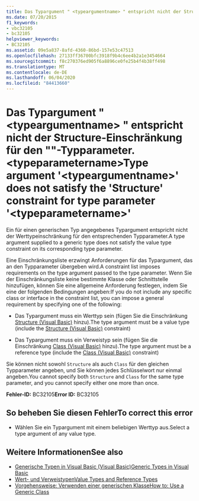 ```yaml
---
title: Das Typargument " <typeargumentname> " entspricht nicht der Structure-Einschränkung für den ""-Typparameter. <typeparametername>
ms.date: 07/20/2015
f1_keywords:
- vbc32105
- bc32105
helpviewer_keywords:
- BC32105
ms.assetid: 09e5a837-8afd-4360-86bd-157e53c47513
ms.openlocfilehash: 27133ff36700bfc3918f9b4c6ee4b2a1e3454664
ms.sourcegitcommit: f8c270376ed905f6a8896ce0fe25b4f4b38ff498
ms.translationtype: MT
ms.contentlocale: de-DE
ms.lasthandoff: 06/04/2020
ms.locfileid: "84413660"
---
```

# <a name="type-argument-typeargumentname-does-not-satisfy-the-structure-constraint-for-type-parameter-typeparametername"></a><span data-ttu-id="8a182-102">Das Typargument " \<typeargumentname> " entspricht nicht der Structure-Einschränkung für den ""-Typparameter. \<typeparametername></span><span class="sxs-lookup"><span data-stu-id="8a182-102">Type argument '\<typeargumentname>' does not satisfy the 'Structure' constraint for type parameter '\<typeparametername>'</span></span>
<span data-ttu-id="8a182-103">Ein für einen generischen Typ angegebenes Typargument entspricht nicht der Werttypeinschränkung für den entsprechenden Typparameter.</span><span class="sxs-lookup"><span data-stu-id="8a182-103">A type argument supplied to a generic type does not satisfy the value type constraint on its corresponding type parameter.</span></span>  
  
 <span data-ttu-id="8a182-104">Eine Einschränkungsliste erzwingt Anforderungen für das Typargument, das an den Typparameter übergeben wird.</span><span class="sxs-lookup"><span data-stu-id="8a182-104">A constraint list imposes requirements on the type argument passed to the type parameter.</span></span> <span data-ttu-id="8a182-105">Wenn Sie der Einschränkungsliste keine bestimmte Klasse oder Schnittstelle hinzufügen, können Sie eine allgemeine Anforderung festlegen, indem Sie eine der folgenden Bedingungen angeben:</span><span class="sxs-lookup"><span data-stu-id="8a182-105">If you do not include any specific class or interface in the constraint list, you can impose a general requirement by specifying one of the following:</span></span>  
  
- <span data-ttu-id="8a182-106">Das Typargument muss ein Werttyp sein (fügen Sie die Einschränkung [Structure (Visual Basic)](../language-reference/statements/structure-statement.md) hinzu).</span><span class="sxs-lookup"><span data-stu-id="8a182-106">The type argument must be a value type (include the [Structure (Visual Basic)](../language-reference/statements/structure-statement.md) constraint)</span></span>  
  
- <span data-ttu-id="8a182-107">Das Typargument muss ein Verweistyp sein (fügen Sie die Einschränkung [Class (Visual Basic)](../language-reference/statements/class-statement.md) hinzu).</span><span class="sxs-lookup"><span data-stu-id="8a182-107">The type argument must be a reference type (include the [Class (Visual Basic)](../language-reference/statements/class-statement.md) constraint)</span></span>  
  
 <span data-ttu-id="8a182-108">Sie können nicht sowohl `Structure` als auch `Class` für den gleichen Typparameter angeben, und Sie können jedes Schlüsselwort nur einmal angeben.</span><span class="sxs-lookup"><span data-stu-id="8a182-108">You cannot specify both `Structure` and `Class` for the same type parameter, and you cannot specify either one more than once.</span></span>  
  
 <span data-ttu-id="8a182-109">**Fehler-ID:** BC32105</span><span class="sxs-lookup"><span data-stu-id="8a182-109">**Error ID:** BC32105</span></span>  
  
## <a name="to-correct-this-error"></a><span data-ttu-id="8a182-110">So beheben Sie diesen Fehler</span><span class="sxs-lookup"><span data-stu-id="8a182-110">To correct this error</span></span>  
  
- <span data-ttu-id="8a182-111">Wählen Sie ein Typargument mit einem beliebigen Werttyp aus.</span><span class="sxs-lookup"><span data-stu-id="8a182-111">Select a type argument of any value type.</span></span>  
  
## <a name="see-also"></a><span data-ttu-id="8a182-112">Weitere Informationen</span><span class="sxs-lookup"><span data-stu-id="8a182-112">See also</span></span>

- [<span data-ttu-id="8a182-113">Generische Typen in Visual Basic (Visual Basic)</span><span class="sxs-lookup"><span data-stu-id="8a182-113">Generic Types in Visual Basic</span></span>](../programming-guide/language-features/data-types/generic-types.md)
- [<span data-ttu-id="8a182-114">Wert- und Verweistypen</span><span class="sxs-lookup"><span data-stu-id="8a182-114">Value Types and Reference Types</span></span>](../programming-guide/language-features/data-types/value-types-and-reference-types.md)
- [<span data-ttu-id="8a182-115">Vorgehensweise: Verwenden einer generischen Klasse</span><span class="sxs-lookup"><span data-stu-id="8a182-115">How to: Use a Generic Class</span></span>](../programming-guide/language-features/data-types/how-to-use-a-generic-class.md)

